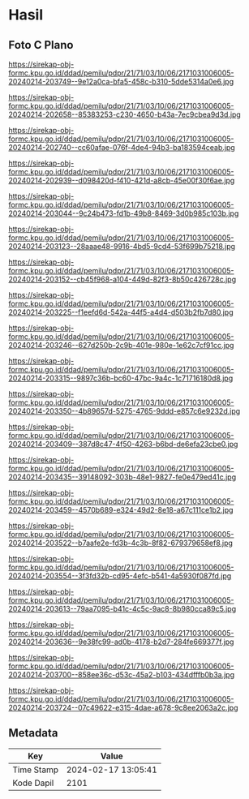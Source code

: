 # Hasil

## Foto C Plano

https://sirekap-obj-formc.kpu.go.id/ddad/pemilu/pdpr/21/71/03/10/06/2171031006005-20240214-203749--9e12a0ca-bfa5-458c-b310-5dde5314a0e6.jpg

https://sirekap-obj-formc.kpu.go.id/ddad/pemilu/pdpr/21/71/03/10/06/2171031006005-20240214-202658--85383253-c230-4650-b43a-7ec9cbea9d3d.jpg

https://sirekap-obj-formc.kpu.go.id/ddad/pemilu/pdpr/21/71/03/10/06/2171031006005-20240214-202740--cc60afae-076f-4de4-94b3-ba183594ceab.jpg

https://sirekap-obj-formc.kpu.go.id/ddad/pemilu/pdpr/21/71/03/10/06/2171031006005-20240214-202939--d098420d-f410-421d-a8cb-45e00f30f6ae.jpg

https://sirekap-obj-formc.kpu.go.id/ddad/pemilu/pdpr/21/71/03/10/06/2171031006005-20240214-203044--9c24b473-fd1b-49b8-8469-3d0b985c103b.jpg

https://sirekap-obj-formc.kpu.go.id/ddad/pemilu/pdpr/21/71/03/10/06/2171031006005-20240214-203123--28aaae48-9916-4bd5-9cd4-53f699b75218.jpg

https://sirekap-obj-formc.kpu.go.id/ddad/pemilu/pdpr/21/71/03/10/06/2171031006005-20240214-203152--cb45f968-a104-449d-82f3-8b50c426728c.jpg

https://sirekap-obj-formc.kpu.go.id/ddad/pemilu/pdpr/21/71/03/10/06/2171031006005-20240214-203225--f1eefd6d-542a-44f5-a4d4-d503b2fb7d80.jpg

https://sirekap-obj-formc.kpu.go.id/ddad/pemilu/pdpr/21/71/03/10/06/2171031006005-20240214-203246--627d250b-2c9b-401e-980e-1e62c7cf91cc.jpg

https://sirekap-obj-formc.kpu.go.id/ddad/pemilu/pdpr/21/71/03/10/06/2171031006005-20240214-203315--9897c36b-bc60-47bc-9a4c-1c71716180d8.jpg

https://sirekap-obj-formc.kpu.go.id/ddad/pemilu/pdpr/21/71/03/10/06/2171031006005-20240214-203350--4b89657d-5275-4765-9ddd-e857c6e9232d.jpg

https://sirekap-obj-formc.kpu.go.id/ddad/pemilu/pdpr/21/71/03/10/06/2171031006005-20240214-203409--387d8c47-4f50-4263-b6bd-de6efa23cbe0.jpg

https://sirekap-obj-formc.kpu.go.id/ddad/pemilu/pdpr/21/71/03/10/06/2171031006005-20240214-203435--39148092-303b-48e1-9827-fe0e479ed41c.jpg

https://sirekap-obj-formc.kpu.go.id/ddad/pemilu/pdpr/21/71/03/10/06/2171031006005-20240214-203459--4570b689-e324-49d2-8e18-a67c111ce1b2.jpg

https://sirekap-obj-formc.kpu.go.id/ddad/pemilu/pdpr/21/71/03/10/06/2171031006005-20240214-203522--b7aafe2e-fd3b-4c3b-8f82-679379658ef8.jpg

https://sirekap-obj-formc.kpu.go.id/ddad/pemilu/pdpr/21/71/03/10/06/2171031006005-20240214-203554--3f3fd32b-cd95-4efc-b541-4a5930f087fd.jpg

https://sirekap-obj-formc.kpu.go.id/ddad/pemilu/pdpr/21/71/03/10/06/2171031006005-20240214-203613--79aa7095-b41c-4c5c-9ac8-8b980cca89c5.jpg

https://sirekap-obj-formc.kpu.go.id/ddad/pemilu/pdpr/21/71/03/10/06/2171031006005-20240214-203636--9e38fc99-ad0b-4178-b2d7-284fe669377f.jpg

https://sirekap-obj-formc.kpu.go.id/ddad/pemilu/pdpr/21/71/03/10/06/2171031006005-20240214-203700--858ee36c-d53c-45a2-b103-434dfffb0b3a.jpg

https://sirekap-obj-formc.kpu.go.id/ddad/pemilu/pdpr/21/71/03/10/06/2171031006005-20240214-203724--07c49622-e315-4dae-a678-9c8ee2063a2c.jpg


## Metadata

| Key        | Value               |
| ---------- | ------------------- |
| Time Stamp | 2024-02-17 13:05:41 |
| Kode Dapil | 2101                |



